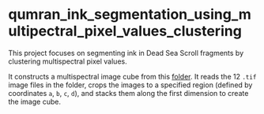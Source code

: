 # qumran_ink_segmentation_using_multipectral_pixel_values_clustering
This project focuses on segmenting ink in Dead Sea Scroll fragments by clustering multispectral pixel values.

It constructs a multispectral image cube from this [folder](). It reads the 12 `.tif` image files in the folder, crops the images to a specified region (defined by coordinates `a`, `b`, `c`, `d`), and stacks them along the first dimension to create the image cube.

